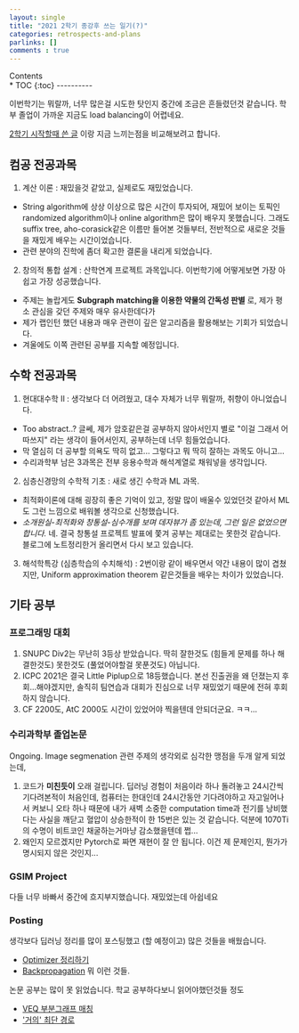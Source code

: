 ```yaml
---
layout: single
title: "2021 2학기 종강후 쓰는 일기(?)"
categories: retrospects-and-plans
parlinks: []
comments : true
---
```

<div id="toc">
Contents
</div>
* TOC
{:toc}
----------

이번학기는 뭐랄까, 너무 많은걸 시도한 탓인지 중간에 조금은 흔들렸던것 같습니다. 학부 졸업이 가까운 지금도 load balancing이 어렵네요. 

[2학기 시작할때 쓴 글](/retrospects-and-plans/starting-2021-fall/) 이랑 지금 느끼는점을 비교해보려고 합니다.

## 컴공 전공과목
1. 계산 이론 : 재밌을것 같았고, 실제로도 재밌었습니다.
  - String algorithm에 상상 이상으로 많은 시간이 투자되어, 재밌어 보이는 토픽인 randomized algorithm이나 online algorithm은 많이 배우지 못했습니다. 그래도 suffix tree, aho-corasick같은 이름만 들어본 것들부터, 전반적으로 새로운 것들을 재밌게 배우는 시간이었습니다.
  - 관련 분야의 진학에 좀더 확고한 결론을 내리게 되었습니다.

2. 창의적 통합 설계 : 산학연계 프로젝트 과목입니다. 이번학기에 어떻게보면 가장 아쉽고 가장 성공했습니다.
  - 주제는 놀랍게도 **Subgraph matching을 이용한 약물의 간독성 판별** 로, 제가 평소 관심을 갖던 주제와 매우 유사한데다가
  - 제가 랩인턴 했던 내용과 매우 관련이 깊은 알고리즘을 활용해보는 기회가 되었습니다.
  - 겨울에도 이쪽 관련된 공부를 지속할 예정입니다.

## 수학 전공과목
1. 현대대수학 II : 생각보다 더 어려웠고, 대수 자체가 너무 뭐랄까, 취향이 아니었습니다. 
  - Too abstract..? 글쎄, 제가 암호같은걸 공부하지 않아서인지 별로 "이걸 그래서 어따쓰지" 라는 생각이 들어서인지, 공부하는데 너무 힘들었습니다.
  - 막 열심히 더 공부할 의욕도 딱히 없고... 그렇다고 뭐 딱히 잘하는 과목도 아니고...
  - 수리과학부 남은 3과목은 전부 응용수학과 해석계열로 채워넣을 생각입니다.

2. 심층신경망의 수학적 기초 : 새로 생긴 수학과 ML 과목.
  - 최적화이론에 대해 굉장히 좋은 기억이 있고, 정말 많이 배울수 있었던것 같아서 ML도 그런 느낌으로 배워볼 생각으로 신청했습니다.
  - *소개원실-최적화와 창통설-심수개를 보며 데자뷰가 좀 있는데, 그런 일은 없었으면 합니다.* 네. 결국 창통설 프로젝트 발표에 쫓겨 공부는 제대로는 못한것 같습니다. 블로그에 노트정리한거 올리면서 다시 보고 있습니다.

3. 해석학특강 (심층학습의 수치해석) : 2번이랑 같이 배우면서 약간 내용이 많이 겹쳤지만, Uniform approximation theorem 같은것들을 배우는 차이가 있었습니다.

## 기타 공부
### 프로그래밍 대회
1. SNUPC Div2는 무난히 3등상 받았습니다. 딱히 잘한것도 (힘들게 문제를 하나 해결한것도) 못한것도 (풀었어야할걸 못푼것도) 아닙니다.
2. ICPC 2021은 결국 Little Piplup으로 18등했습니다. 본선 진출권을 왜 던졌는지 후회...해야겠지만, 솔직히 팀연습과 대회가 진심으로 너무 재밌었기 때문에 전혀 후회하지 않습니다.
3. CF 2200도, AtC 2000도 시간이 있었어야 찍을텐데 안되더군요. ㅋㅋ... 

### 수리과학부 졸업논문
Ongoing. Image segmenation 관련 주제의 생각외로 심각한 맹점을 두개 알게 되었는데,
1. 코드가 **미친듯이** 오래 걸립니다. 딥러닝 경험이 처음이라 하나 돌려놓고 24시간씩 기다려본적이 처음인데, 컴퓨터는 한대인데 24시간동안 기다려야하고 자고일어나서 켜보니 오타 하나 때문에 내가 새벽 소중한 computation time과 전기를 낭비했다는 사실을 깨닫고 혈압이 상승한적이 한 15번은 있는 것 같습니다. 덕분에 1070Ti의 수명이 비트코인 채굴하는거마냥 감소했을텐데 쩝...
2. 왜인지 모르겠지만 Pytorch로 짜면 재현이 잘 안 됩니다. 이건 제 문제인지, 뭔가가 명시되지 않은 것인지... 

### GSIM Project
다들 너무 바빠서 중간에 흐지부지했습니다. 재밌었는데 아쉽네요

### Posting
생각보다 딥러닝 정리를 많이 포스팅했고 (할 예정이고) 많은 것들을 배웠습니다.
- [Optimizer 정리하기](/deep-learning-study/optimizers-for-deep-learning)
- [Backpropagation](/deep-learning-study/backpropagation/)
뭐 이런 것들.

논문 공부는 많이 못 읽었습니다. 학교 공부하다보니 읽어야했던것들 정도
- [VEQ 부분그래프 매칭](/cs-adventure/VEQ/)
- ['거의' 최단 경로](/cs-adventure/APASP/)